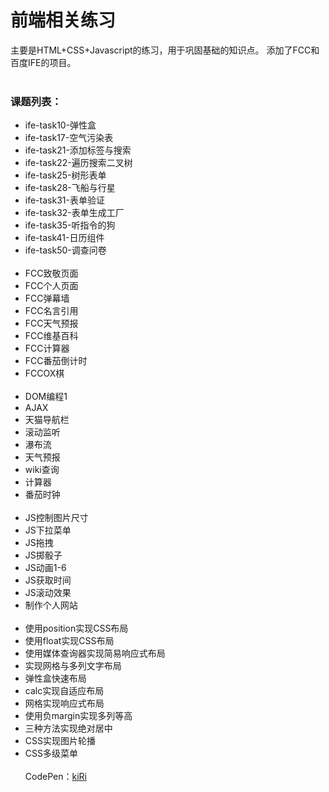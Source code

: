  前端相关练习
===
主要是HTML+CSS+Javascript的练习，用于巩固基础的知识点。
添加了FCC和百度IFE的项目。
<br><br>
### 课题列表：
+ ife-task10-弹性盒
+ ife-task17-空气污染表
+ ife-task21-添加标签与搜索
+ ife-task22-遍历搜索二叉树
+ ife-task25-树形表单
+ ife-task28-飞船与行星
+ ife-task31-表单验证
+ ife-task32-表单生成工厂
+ ife-task35-听指令的狗
+ ife-task41-日历组件
+ ife-task50-调查问卷
<br><br>
+ FCC致敬页面
+ FCC个人页面
+ FCC弹幕墙
+ FCC名言引用
+ FCC天气预报
+ FCC维基百科
+ FCC计算器
+ FCC番茄倒计时
+ FCCOX棋
<br><br>
+ DOM编程1
+ AJAX
+ 天猫导航栏
+ 滚动监听
+ 瀑布流
+ 天气预报
+ wiki查询
+ 计算器
+ 番茄时钟
<br><br>
+ JS控制图片尺寸
+ JS下拉菜单
+ JS拖拽
+ JS掷骰子
+ JS动画1-6
+ JS获取时间
+ JS滚动效果
+ 制作个人网站
<br><br>
+ 使用position实现CSS布局
+ 使用float实现CSS布局
+ 使用媒体查询器实现简易响应式布局
+ 实现网格与多列文字布局
+ 弹性盒快速布局
+ calc实现自适应布局
+ 网格实现响应式布局
+ 使用负margin实现多列等高
+ 三种方法实现绝对居中
+ CSS实现图片轮播
+ CSS多级菜单
<br><br>
CodePen：<a target="_blank" href="http://codepen.io/kiRinoi/#">kiRi</a>
